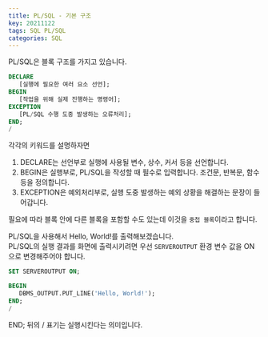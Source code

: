 ```yaml
---
title: PL/SQL - 기본 구조
key: 20211122
tags: SQL PL/SQL
categories: SQL
---
```


PL/SQL은 블록 구조를 가지고 있습니다.  

~~~sql
DECLARE
   [실행에 필요한 여러 요소 선언];
BEGIN
   [작업을 위해 실제 진행하는 명령어];
EXCEPTION
   [PL/SQL 수행 도중 발생하는 오류처리];
END;
/
~~~

각각의 키워드를 설명하자면  

1. DECLARE는 선언부로 실행에 사용될 변수, 상수, 커서 등을 선언합니다.  
2. BEGIN은 실행부로, PL/SQL을 작성할 때 필수로 입력합니다. 조건문, 반복문, 함수 등을 정의합니다.  
3. EXCEPTION은 예외처리부로, 실행 도중 발생하는 예외 상황을 해결하는 문장이 들어갑니다.  

필요에 따라 블록 안에 다른 블록을 포함할 수도 있는데 이것을 `중첩 블록`이라고 합니다.  


PL/SQL을 사용해서 Hello, World!를 출력해보겠습니다.  
PL/SQL의 실행 결과를 화면에 출력시키려면 우선 `SERVEROUTPUT` 환경 변수 값을 ON으로 변경해주어야 합니다.  

~~~sql
SET SERVEROUTPUT ON;

BEGIN
   DBMS_OUTPUT.PUT_LINE('Hello, World!');
END;
/
~~~

END; 뒤의 / 표기는 실행시킨다는 의미입니다.  
